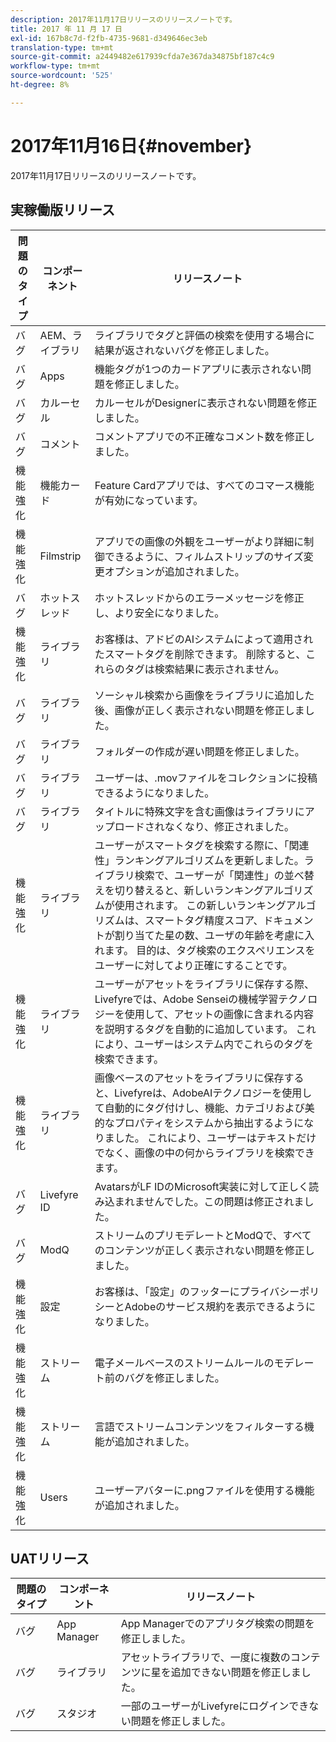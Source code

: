 ```yaml
---
description: 2017年11月17日リリースのリリースノートです。
title: 2017 年 11 月 17 日
exl-id: 167b8c7d-f2fb-4735-9681-d349646ec3eb
translation-type: tm+mt
source-git-commit: a2449482e617939cfda7e367da34875bf187c4c9
workflow-type: tm+mt
source-wordcount: '525'
ht-degree: 8%

---
```


# 2017年11月16日{#november}

2017年11月17日リリースのリリースノートです。

## 実稼働版リリース

| **問題のタイプ** | **コンポーネント** | **リリースノート** |
|---|---|---|
| バグ | AEM、ライブラリ | ライブラリでタグと評価の検索を使用する場合に結果が返されないバグを修正しました。 |
| バグ | Apps | 機能タグが1つのカードアプリに表示されない問題を修正しました。 |
| バグ | カルーセル | カルーセルがDesignerに表示されない問題を修正しました。 |
| バグ | コメント | コメントアプリでの不正確なコメント数を修正しました。 |
| 機能強化 | 機能カード | Feature Cardアプリでは、すべてのコマース機能が有効になっています。 |
| 機能強化 | Filmstrip | アプリでの画像の外観をユーザーがより詳細に制御できるように、フィルムストリップのサイズ変更オプションが追加されました。 |
| バグ | ホットスレッド | ホットスレッドからのエラーメッセージを修正し、より安全になりました。 |
| 機能強化 | ライブラリ | お客様は、アドビのAIシステムによって適用されたスマートタグを削除できます。 削除すると、これらのタグは検索結果に表示されません。 |
| バグ | ライブラリ | ソーシャル検索から画像をライブラリに追加した後、画像が正しく表示されない問題を修正しました。 |
| バグ | ライブラリ | フォルダーの作成が遅い問題を修正しました。 |
| バグ | ライブラリ | ユーザーは、.movファイルをコレクションに投稿できるようになりました。 |
| バグ | ライブラリ | タイトルに特殊文字を含む画像はライブラリにアップロードされなくなり、修正されました。 |
| 機能強化 | ライブラリ | ユーザーがスマートタグを検索する際に、「関連性」ランキングアルゴリズムを更新しました。ライブラリ検索で、ユーザーが「関連性」の並べ替えを切り替えると、新しいランキングアルゴリズムが使用されます。 この新しいランキングアルゴリズムは、スマートタグ精度スコア、ドキュメントが割り当てた星の数、ユーザの年齢を考慮に入れます。 目的は、タグ検索のエクスペリエンスをユーザーに対してより正確にすることです。 |
| 機能強化 | ライブラリ | ユーザーがアセットをライブラリに保存する際、Livefyreでは、Adobe Senseiの機械学習テクノロジーを使用して、アセットの画像に含まれる内容を説明するタグを自動的に追加しています。 これにより、ユーザーはシステム内でこれらのタグを検索できます。 |
| 機能強化 | ライブラリ | 画像ベースのアセットをライブラリに保存すると、Livefyreは、AdobeAIテクノロジーを使用して自動的にタグ付けし、機能、カテゴリおよび美的なプロパティをシステムから抽出するようになりました。 これにより、ユーザーはテキストだけでなく、画像の中の何からライブラリを検索できます。 |
| バグ | Livefyre ID | AvatarsがLF IDのMicrosoft実装に対して正しく読み込まれませんでした。この問題は修正されました。 |
| バグ | ModQ | ストリームのプリモデレートとModQで、すべてのコンテンツが正しく表示されない問題を修正しました。 |
| 機能強化 | 設定 | お客様は、「設定」のフッターにプライバシーポリシーとAdobeのサービス規約を表示できるようになりました。 |
| 機能強化 | ストリーム | 電子メールベースのストリームルールのモデレート前のバグを修正しました。 |
| 機能強化 | ストリーム | 言語でストリームコンテンツをフィルターする機能が追加されました。 |
| 機能強化 | Users | ユーザーアバターに.pngファイルを使用する機能が追加されました。 |

## UATリリース

| **問題のタイプ** | **コンポーネント** | **リリースノート** |
|---|---|---|
| バグ | App Manager | App Managerでのアプリタグ検索の問題を修正しました。 |
| バグ | ライブラリ | アセットライブラリで、一度に複数のコンテンツに星を追加できない問題を修正しました。 |
| バグ | スタジオ | 一部のユーザーがLivefyreにログインできない問題を修正しました。 |
